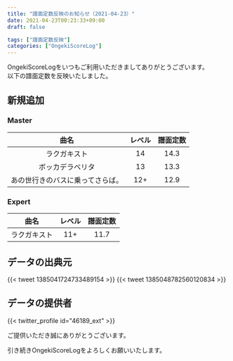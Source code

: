 ```yaml
---
title: "譜面定数反映のお知らせ（2021-04-23）"
date: 2021-04-23T00:23:33+09:00
draft: false

tags: ["譜面定数反映"]
categories: ["OngekiScoreLog"]
---
```


OngekiScoreLogをいつもご利用いただきましてありがとうございます。  
以下の譜面定数を反映いたしました。

<!--more-->

## 新規追加

### Master

| 曲名 | レベル | 譜面定数 |
|:-:|:-:|:-:|
| ラクガキスト | 14 | 14.3 |
| ボッカデラベリタ | 13 | 13.3 |
| あの世行きのバスに乗ってさらば。 | 12+ | 12.9 |

### Expert

| 曲名 | レベル | 譜面定数 |
|:-:|:-:|:-:|
| ラクガキスト | 11+ | 11.7 |

## データの出典元

{{< tweet 1385041724733489154 >}}
{{< tweet 1385048782560120834 >}}

## データの提供者

{{< twitter_profile id="46189_ext" >}}

ご提供いただき誠にありがとうございます。

引き続きOngekiScoreLogをよろしくお願いいたします。
